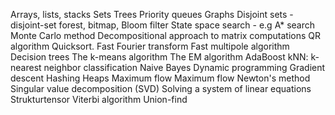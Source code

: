 Arrays, lists, stacks
Sets
Trees
Priority queues
Graphs
Disjoint sets -disjoint-set forest,  bitmap, Bloom filter
State space search - e.g A* search
Monte Carlo method
Decompositional approach to matrix computations
QR algorithm
Quicksort.
Fast Fourier transform
Fast multipole algorithm
Decision trees
The k-means algorithm
The EM algorithm
AdaBoost
kNN: k-nearest neighbor classification
Naive Bayes
Dynamic programming
Gradient descent
Hashing
Heaps
Maximum flow
Maximum flow
Newton's method
Singular value decomposition (SVD)
Solving a system of linear equations
Strukturtensor
Viterbi algorithm
Union-find
